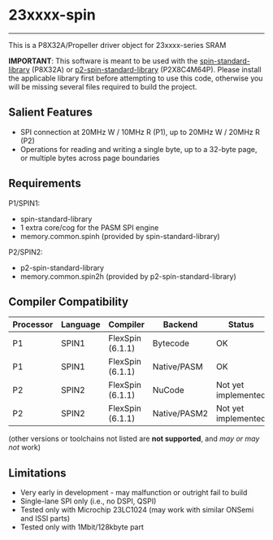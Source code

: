 # 23xxxx-spin
-------------

This is a P8X32A/Propeller driver object for 23xxxx-series SRAM

**IMPORTANT**: This software is meant to be used with the [spin-standard-library](https://github.com/avsa242/spin-standard-library) (P8X32A) or [p2-spin-standard-library](https://github.com/avsa242/p2-spin-standard-library) (P2X8C4M64P). Please install the applicable library first before attempting to use this code, otherwise you will be missing several files required to build the project.

## Salient Features

* SPI connection at 20MHz W / 10MHz R (P1), up to 20MHz W / 20MHz R  (P2)
* Operations for reading and writing a single byte, up to a 32-byte page, or multiple bytes across page boundaries

## Requirements

P1/SPIN1:
* spin-standard-library
* 1 extra core/cog for the PASM SPI engine
* memory.common.spinh (provided by spin-standard-library)

P2/SPIN2:
* p2-spin-standard-library
* memory.common.spin2h (provided by p2-spin-standard-library)

## Compiler Compatibility

| Processor | Language | Compiler               | Backend      | Status                |
|-----------|----------|------------------------|--------------|-----------------------|
| P1        | SPIN1    | FlexSpin (6.1.1)       | Bytecode     | OK                    |
| P1        | SPIN1    | FlexSpin (6.1.1)       | Native/PASM  | OK                    |
| P2        | SPIN2    | FlexSpin (6.1.1)       | NuCode       | Not yet implemented   |
| P2        | SPIN2    | FlexSpin (6.1.1)       | Native/PASM2 | Not yet implemented   |

(other versions or toolchains not listed are __not supported__, and _may or may not_ work)


## Limitations

* Very early in development - may malfunction or outright fail to build
* Single-lane SPI only (i.e., no DSPI, QSPI)
* Tested only with Microchip 23LC1024 (may work with similar ONSemi and ISSI parts)
* Tested only with 1Mbit/128kbyte part

